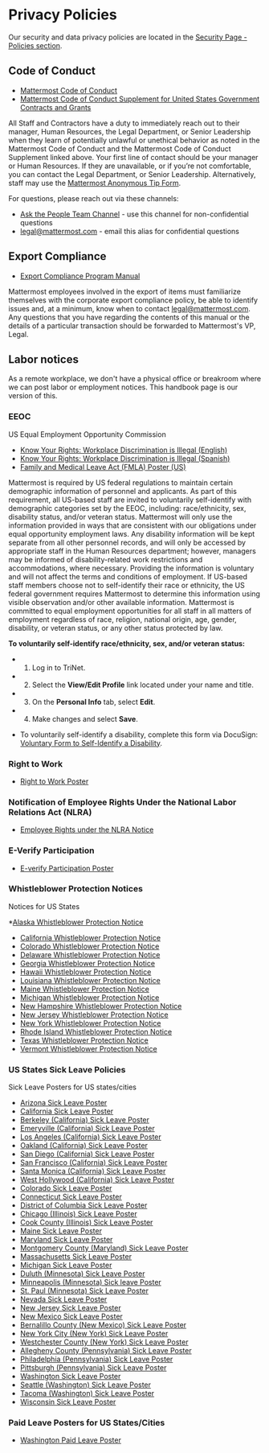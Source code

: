 # Privacy Policies 

Our security and data privacy policies are located in the [Security Page - Policies section](https://handbook.mattermost.com/operations/security/policies).

## Code of Conduct 

* [Mattermost Code of Conduct](https://docs.google.com/document/d/1y56kqzeuMqYTQ2mmAtf95Sw4aXsaiy0ZaxKcWL-pDDg/edit#)
* [Mattermost Code of Conduct Supplement for United States Government Contracts and Grants](https://docs.google.com/document/d/1JGd-CYhsw5t3vWfO8SeZJEwsGCVLPj1n/edit)

All Staff and Contractors have a duty to immediately reach out to their manager, Human Resources, the Legal Department, or Senior Leadership when they learn of potentially unlawful or unethical behavior as noted in the Mattermost Code of Conduct and the Mattermost Code of Conduct Supplement linked above. Your first line of contact should be your manager or Human Resources. If they are unavailable, or if you’re not comfortable, you can contact the
Legal Department, or Senior Leadership. Alternatively, staff may use the [Mattermost Anonymous Tip Form](https://docs.google.com/forms/d/e/1FAIpQLSeK_OCeEaYKZCjAV4WjDvKbHOwbWYDIWgtZxzkQGnXhBVyjSQ/viewform). 

For questions, please reach out via these channels: 
* [Ask the People Team Channel](https://community.mattermost.com/private-core/channels/ask-people-team) - use this channel for non-confidential questions 
* legal@mattermost.com - email this alias for confidential questions 

## Export Compliance

* [Export Compliance Program Manual](https://docs.google.com/document/d/1ZrUsJ2lztvavNTi_oSrejTkL0naJ9dfF/edit) 

Mattermost employees involved in the export of items must familiarize themselves with the corporate export compliance policy, be able to identify issues and, at a minimum, know when to contact legal@mattermost.com. Any questions that you have regarding the contents of this manual or the details of a particular transaction should be forwarded to Mattermost's VP, Legal.


## Labor notices 

As a remote workplace, we don't have a physical office or breakroom where we can post labor or employment notices. This handbook page is our version of this.

### EEOC 

US Equal Employment Opportunity Commission

* [Know Your Rights: Workplace Discrimination is Illegal (English)](https://www.eeoc.gov/know-your-rights-workplace-discrimination-illegal-poster)
* [Know Your Rights: Workplace Discrimination is Illegal (Spanish)](https://www.eeoc.gov/es/conozca-sus-derechos-la-discriminacion-en-el-lugar-de-trabajo-es-ilegal)
* [Family and Medical Leave Act (FMLA) Poster (US)](https://www.dol.gov/sites/dolgov/files/WHD/legacy/files/fmlaen.pdf)

Mattermost is required by US federal regulations to maintain certain demographic information of personnel and applicants. As part of this requirement, all US-based staff are invited to voluntarily self-identify with demographic categories set by the EEOC, including: race/ethnicity, sex, disability status, and/or veteran status. Mattermost will only use the information provided in ways that are consistent with our obligations under equal opportunity employment laws. Any disability information will be kept separate from all other personnel records, and will only be accessed by appropriate staff in the Human Resources department; however, managers may be informed of disability-related work restrictions and accommodations, where necessary. Providing the information is voluntary and will not affect the terms and conditions of employment. If US-based staff members choose not to self-identify their race or ethnicity, the US federal government requires Mattermost to determine this information using visible observation and/or other available information. Mattermost is committed to equal employment opportunities for all staff in all matters of employment regardless of race, religion, national origin, age, gender, disability, or veteran status, or any other status protected by law. 

**To voluntarily self-identify race/ethnicity, sex, and/or veteran status:**
- 1. Log in to TriNet.
- 2. Select the **View/Edit Profile** link located under your name and title.
- 3. On the **Personal Info** tab, select **Edit**.
- 4. Make changes and select **Save**.

- To voluntarily self-identify a disability, complete this form via DocuSign: [Voluntary Form to Self-Identify a Disability](https://powerforms.docusign.net/64f81e7c-c870-4258-95c6-4b05bc5e5847?env=na3&acct=533bad41-ea71-442d-b8aa-6b3d45e971d6&accountId=533bad41-ea71-442d-b8aa-6b3d45e971d6).

### Right to Work
* [Right to Work Poster](https://www.e-verify.gov/sites/default/files/everify/posters/IER_RighttoWorkPoster.pdf)

### Notification of Employee Rights Under the National Labor Relations Act (NLRA)

* [Employee Rights under the NLRA Notice](https://www.dol.gov/sites/dolgov/files/olms/regs/compliance/eo_posters/employeerightsposter11x17_2019final.pdf)

### E-Verify Participation

* [E-verify Participation Poster](https://www.e-verify.gov/sites/default/files/everify/posters/EVerifyParticipationPoster.pdf)

### Whistleblower Protection Notices 

Notices for US States

*[Alaska Whistleblower Protection Notice](https://doa.alaska.gov/dop/fileadmin/StatewidePlanning/pdf/WhistleblowerActPoster.pdf)
* [California Whistleblower Protection Notice](https://www.dir.ca.gov/dlse/whistleblowersnotice.pdf)
* [Colorado Whistleblower Protection Notice](https://cdle.colorado.gov/sites/cdle/files/%5BCLEAN%20June%201%2C%202022%5D%20Poster%2C%20Paid%20Leave%20%26%20Whistleblower.pdf)
* [Delaware Whistleblower Protection Notice](https://drive.google.com/file/d/19kesJbjxgB1SpjCjUi4kcveATMqfeynT/view?usp=sharing)
* [Georgia Whistleblower Protection Notice](https://drive.google.com/file/d/19RQss_-m053HyhNUwkxcZIf25kxFkEw1/view?usp=sharing)
* [Hawaii Whistleblower Protection Notice](https://labor.hawaii.gov/wp-content/uploads/2013/07/Whistle-Blower-Poster.pdf)
* [Louisiana Whistleblower Protection Notice](https://www.laworks.net/Downloads/Posters/PRPosters/Public_Employees.pdf)
* [Maine Whistleblower Protection Notice](https://www.maine.gov/labor/docs/2022/posters/whistleblower/whistleblowerprotection_English.pdf)
* [Michigan Whistleblower Protection Notice](https://www.michigan.gov/-/media/Project/Websites/leo/Documents/MIOSHA31/wsh_whistleblowers.pdf?rev=e193981ba58a476f97e34f20019acdf2)
* [New Hampshire Whistleblower Protection Notice](https://www.nh.gov/labor/documents/whistleblower-poster.pdf)
* [New Jersey Whistleblower Protection Notice](https://www.nj.gov/labor/wageandhour/assets/PDFs/Employer%20Poster%20Packet/CEPA270.1.pdf)
* [New York Whistleblower Protection Notice](https://www.nysdental.org/docs/librariesprovider37/default-document-library/new-york-state-department-of-labor-required-employer-whistleblower-notice.pdf?sfvrsn=f7b4f08a_0)
* [Rhode Island Whistleblower Protection Notice](http://webserver.rilin.state.ri.us/Statutes/TITLE28/28-50/28-50-3.htm)
* [Texas Whistleblower Protection Notice](https://www.texasattorneygeneral.gov/sites/default/files/files/divisions/general-oag/WhistleblowerPoster.pdf)
* [Vermont Whistleblower Protection Notice](https://humanresources.vermont.gov/sites/humanresources/files/documents/Vermont%20Whistleblower%20Statute%202014.pdf)

### US States Sick Leave Policies 

Sick Leave Posters for US states/cities

* [Arizona Sick Leave Poster](https://www.azica.gov/sites/default/files/AZ%20Earned%20Paid%20Sick%20Time%20Poster%202017.pdf)
* [California Sick Leave Poster](https://www.dir.ca.gov/dlse/publications/paid_sick_days_poster_template_(11_2014).pdf)
* [Berkeley (California) Sick Leave Poster](https://employees.aleroninc.com/wp-content/uploads/2018/07/berkley-ca-paid-sick-leave-policy-and-poster.pdf)
* [Emeryville (California) Sick Leave Poster](https://www.ci.emeryville.ca.us/DocumentCenter/View/14155/2023-MWO-PSL-Workplace-Poster-English?bidId=)
* [Los Angeles (California) Sick Leave Poster](https://wagesla.lacity.org/sites/g/files/wph1941/files/2022-02/2022-MWO-Poster-EN-14.pdf)
* [Oakland (California) Sick Leave Poster](https://cao-94612.s3.amazonaws.com/documents/3-12-20_Guidance-to-employees-and-employers-_-COVID-19-KB-with-logo.pdf)
* [San Diego (California) Sick Leave Poster](https://www.dir.ca.gov/DLSE/Publications/Paid_Sick_Days_Poster_Template_(11_2014).pdf)
* [San Francisco (California) Sick Leave Poster](https://sfgov.org/olse/sites/default/files/Document/Paid%20Sick%20Leave%20Poster%20-%20Post.pdf)
* [Santa Monica (California) Sick Leave Poster](https://www.santamonica.gov/media/minimum_wage/paidsickleavetips-employees.pdf)
* [West Hollywood (California) Sick Leave Poster](https://www.weho.org/home/showpublisheddocument/56165/638158711072630000)
* [Colorado Sick Leave Poster](https://cdle.colorado.gov/sites/cdle/files/%5BCLEAN%20June%201%2C%202022%5D%20Poster%2C%20Paid%20Leave%20%26%20Whistleblower.pdf)
* [Connecticut Sick Leave Poster](https://www.ctdol.state.ct.us/wgwkstnd/NoticeSickLeavePoster2014%20.pdf)
* [District of Columbia Sick Leave Poster](https://does.dc.gov/sites/default/files/dc/sites/does/page_content/attachments/ASSLA%20Poster%20-%20English%20Spanish%20Combo%20-%20FINAL.pdf)
* [Chicago (Illinois) Sick Leave Poster](https://www.chicago.gov/content/dam/city/depts/bacp/OSL/20220701mwandpslenglishletterfv.pdf)
* [Cook County (Illinois) Sick Leave Poster](https://www.cookcountyil.gov/sites/g/files/ywwepo161/files/service/model-earned-sick-leave-notice-employees-workplace-poster.pdf)
* [Maine Sick Leave Poster](https://www.maine.gov/labor/docs/2022/posters/roe/regulationofemployment_English.pdf)
* [Maryland Sick Leave Poster](https://www.dllr.state.md.us/paidleave/paidleaveposter.pdf)
* [Montgomery County (Maryland) Sick Leave Poster](https://www.montgomerycountymd.gov/humanrights/Resources/Files/EarnedSickandSavedLeave_Poster.pdf)
* [Massachusetts Sick Leave Poster](https://www.mass.gov/doc/earned-sick-time-notice-of-employee-rights-english/download)
* [Michigan Sick Leave Poster](https://www.michigan.gov/leo/-/media/Project/Websites/leo/Documents/WAGE-HOUR/WHD-99xx-Information-Sheets/WHD-9911-PMLA-Poster/Paid_Medical_Leave_Act_Poster_9911_English.pdf?rev=764ee47c1ed442bd9ac1d904eb042ea7&hash=31AC205C4341736BEF941A0FCF09DF51)
* [Duluth (Minnesota) Sick Leave Poster](https://duluthmn.gov/media/8332/esst-poster.pdf)
* [Minneapolis (Minnesota) Sick leave Poster](http://sicktimeinfo.minneapolismn.gov/uploads/9/6/3/1/96313024/sst_employee_notice_poster_english.pdf)
* [St. Paul (Minnesota) Sick Leave Poster](https://www.stpaul.gov/sites/default/files/Media%20Root/Human%20Rights%20%26%20Equal%20Economic%20Opportunity/ESST-Worplace%20Notice_English_Final.pdf)
* [Nevada Sick Leave Poster](https://drive.google.com/file/d/1k_Kj9zU8fQPzx_JD3YG1WY3UZK83mQyp/view?usp=sharing)
* [New Jersey Sick Leave Poster](https://www.nj.gov/labor/forms_pdfs/mw565sickleaveposter.pdf)
* [New Mexico Sick Leave Poster](https://drive.google.com/file/d/1giPZVBOY5XcLj_5-XhRC9Q7oFWtepp8e/view?usp=sharing)
* [Bernalillo County (New Mexico) Sick Leave Poster](https://www.bernco.gov/planning/wp-content/uploads/sites/58/2022/09/2022-BC-Employee-Wellness-Act-Poster.FINAL.pdf)
* [New York City (New York) Sick Leave Poster](https://www.nyc.gov/assets/dca/downloads/pdf/about/PaidSafeSickLeave-MandatoryNotice-English.pdf)
* [Westchester County (New York) Sick Leave Poster](https://drive.google.com/file/d/1H6sCySzJrsHU_gFSHuIWVuA2fw4P-33q/view?usp=sharing)
* [Allegheny County (Pennsylvania) Sick Leave Poster](https://drive.google.com/file/d/1OTdOSV7FtB56-HclKznh3-CBI6unwNd4/view?usp=sharing)
* [Philadelphia (Pennsylvania) Sick Leave Poster](https://www.phila.gov/media/20191218103833/Paid-Sick-Leave-Poster-Translations.pdf)
* [Pittsburgh (Pennsylvania) Sick Leave Poster](https://apps.pittsburghpa.gov/redtail/images/9692_Notice-Paid-Sick-Days-Act_06-2020.pdf)
* [Washington Sick Leave Poster](https://www.lni.wa.gov/forms-publications/F700-197-000.pdf)
* [Seattle (Washington) Sick Leave Poster](https://www.seattle.gov/documents/Departments/LaborStandards/OLSFactSheetPSSTRevised31920%282%29.pdf)
* [Tacoma (Washington) Sick Leave Poster](https://cms.cityoftacoma.org/finance/paid-leave/notices/2018-Paid-Leave-Workplace-Notice-English.pdf)
* [Wisconsin Sick Leave Poster](https://dwd.wisconsin.gov/dwd/publications/erd/pdf/erd-7983-p.pdf)

### Paid Leave Posters for US States/Cities

* [Washington Paid Leave Poster](https://paidleave.wa.gov/app/uploads/2023/10/2024-Paid-Leave-Required-Poster.pdf)
